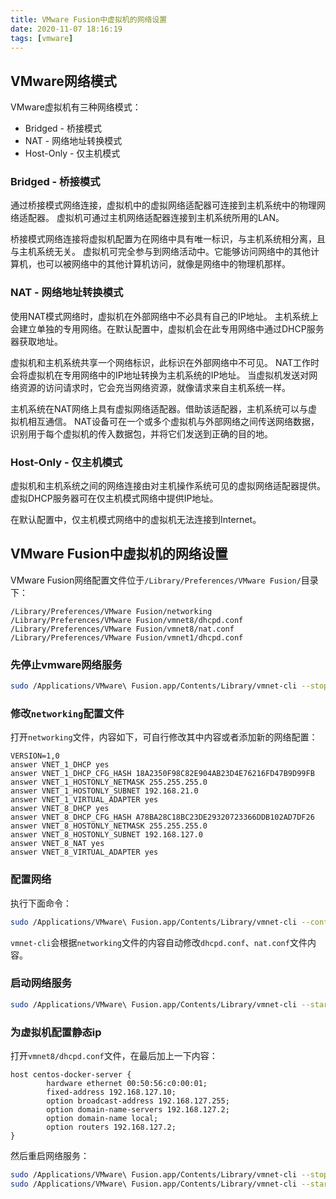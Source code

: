 ```yaml
---
title: VMware Fusion中虚拟机的网络设置
date: 2020-11-07 18:16:19
tags: [vmware]
---
```


## VMware网络模式

VMware虚拟机有三种网络模式：

* Bridged - 桥接模式
* NAT - 网络地址转换模式
* Host-Only - 仅主机模式

### Bridged - 桥接模式

通过桥接模式网络连接，虚拟机中的虚拟网络适配器可连接到主机系统中的物理网络适配器。
虚拟机可通过主机网络适配器连接到主机系统所用的LAN。

桥接模式网络连接将虚拟机配置为在网络中具有唯一标识，与主机系统相分离，且与主机系统无关。
虚拟机可完全参与到网络活动中。它能够访问网络中的其他计算机，也可以被网络中的其他计算机访问，就像是网络中的物理机那样。

### NAT - 网络地址转换模式

使用NAT模式网络时，虚拟机在外部网络中不必具有自己的IP地址。
主机系统上会建立单独的专用网络。在默认配置中，虚拟机会在此专用网络中通过DHCP服务器获取地址。

<!--more-->

虚拟机和主机系统共享一个网络标识，此标识在外部网络中不可见。
NAT工作时会将虚拟机在专用网络中的IP地址转换为主机系统的IP地址。
当虚拟机发送对网络资源的访问请求时，它会充当网络资源，就像请求来自主机系统一样。

主机系统在NAT网络上具有虚拟网络适配器。借助该适配器，主机系统可以与虚拟机相互通信。
NAT设备可在一个或多个虚拟机与外部网络之间传送网络数据，识别用于每个虚拟机的传入数据包，并将它们发送到正确的目的地。

### Host-Only - 仅主机模式

虚拟机和主机系统之间的网络连接由对主机操作系统可见的虚拟网络适配器提供。虚拟DHCP服务器可在仅主机模式网络中提供IP地址。

在默认配置中，仅主机模式网络中的虚拟机无法连接到Internet。

## VMware Fusion中虚拟机的网络设置

VMware Fusion网络配置文件位于`/Library/Preferences/VMware Fusion/`目录下：

```
/Library/Preferences/VMware Fusion/networking
/Library/Preferences/VMware Fusion/vmnet8/dhcpd.conf
/Library/Preferences/VMware Fusion/vmnet8/nat.conf
/Library/Preferences/VMware Fusion/vmnet1/dhcpd.conf
```

### 先停止vmware网络服务

```bash
sudo /Applications/VMware\ Fusion.app/Contents/Library/vmnet-cli --stop
```

### 修改`networking`配置文件

打开`networking`文件，内容如下，可自行修改其中内容或者添加新的网络配置：

```
VERSION=1,0
answer VNET_1_DHCP yes
answer VNET_1_DHCP_CFG_HASH 18A2350F98C82E904AB23D4E76216FD47B9D99FB
answer VNET_1_HOSTONLY_NETMASK 255.255.255.0
answer VNET_1_HOSTONLY_SUBNET 192.168.21.0
answer VNET_1_VIRTUAL_ADAPTER yes
answer VNET_8_DHCP yes
answer VNET_8_DHCP_CFG_HASH A78BA28C18BC23DE29320723366DDB102AD7DF26
answer VNET_8_HOSTONLY_NETMASK 255.255.255.0
answer VNET_8_HOSTONLY_SUBNET 192.168.127.0
answer VNET_8_NAT yes
answer VNET_8_VIRTUAL_ADAPTER yes
```

### 配置网络

执行下面命令：

```bash
sudo /Applications/VMware\ Fusion.app/Contents/Library/vmnet-cli --configure
```

`vmnet-cli`会根据`networking`文件的内容自动修改`dhcpd.conf`、`nat.conf`文件内容。

### 启动网络服务

```bash
sudo /Applications/VMware\ Fusion.app/Contents/Library/vmnet-cli --start
```

### 为虚拟机配置静态ip

打开`vmnet8/dhcpd.conf`文件，在最后加上一下内容：

```
host centos-docker-server {
        hardware ethernet 00:50:56:c0:00:01;
        fixed-address 192.168.127.10;
        option broadcast-address 192.168.127.255;
        option domain-name-servers 192.168.127.2;
        option domain-name local;
        option routers 192.168.127.2;
}
```

然后重启网络服务：

```bash
sudo /Applications/VMware\ Fusion.app/Contents/Library/vmnet-cli --stop
sudo /Applications/VMware\ Fusion.app/Contents/Library/vmnet-cli --start
```
